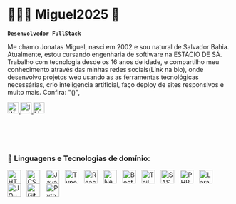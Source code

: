 # 👩🏻‍💻 Miguel2025 👻

**`Desenvolvedor FullStack`**

Me chamo Jonatas Miguel, nasci em 2002 e sou natural de Salvador Bahia. Atualmente, estou cursando engenharia de softiware na ESTACIO DE SÁ. Trabalho com tecnologia desde os 16 anos de idade, e compartilho meu conhecimento através das minhas redes sociais(Link na bio), onde desenvolvo projetos web usando as as ferramentas tecnológicas necessárias, crio inteligencia artificial, faço deploy de sites responsivos e muito mais. Confira:
"([](https://www.instagram.com/miguel.santos_9_?igsh=NTlvc2kwa3p1bXpi))", 

<p text-align="left">
    <a href="https://wa.me/qr/LBBUGNC4FUPDM1">
        <img 
            alt="Whatsapp" 
            title="Me contate" 
            src="https://custom-icon-badges.demolab.com/badge/Whatsapp-green.svg?logo=phone&logoColor=white"
            style="height: 25px;"
        />
    </a>
    <a href="https://www.instagram.com/miguel.santos_9_?igsh=NTlvc2kwa3p1bXpi">
        <img 
            alt="Instagram" 
            title="Me segue" 
            src="https://custom-icon-badges.demolab.com/badge/-Instagram-red?style=for-the-badge&logo=mention&logoColor=white"
            style="height: 25px;"
            />
    </a> 
 
  <a href="https://www.linkedin.com/in/jonatas-miguel-santos-112318266?utm_source=share&utm_campaign=share_via&utm_content=profile&utm_medium=android_app">
        <img 
            alt="LinkedIn" 
            title="Me acompanhe" 
            src="https://custom-icon-badges.demolab.com/badge/-LinkedIn-plum?style=for-the-badge&logo=comment-discussion&logoColor=black"
          style="height: 25px;"
        />
    </a>
</p> 



<br><br><br>

### 🤖 Linguagens e Tecnologias de domínio:

<img 
    align="left" 
    alt="HTML"
    title="HTML" 
    width="30px" 
    style="padding-right: 10px;" 
    src="https://cdn.jsdelivr.net/gh/devicons/devicon@latest/icons/html5/html5-original.svg" 
/>
<img 
    align="left" 
    alt="CSS" 
    title="CSS"
    width="30px" 
    style="padding-right: 10px;" 
    src="https://cdn.jsdelivr.net/gh/devicons/devicon@latest/icons/css3/css3-original.svg" 
/>
<img 
    align="left" 
    alt="JavaScript" 
    title="JavaScript"
    width="30px" 
    style="padding-right: 10px;" 
    src="https://cdn.jsdelivr.net/gh/devicons/devicon@latest/icons/javascript/javascript-original.svg" 
/>
<img 
    align="left" 
    alt="TypeScript"
    title="TypeScript" 
    width="30px" 
    style="padding-right: 10px;" 
    src="https://cdn.jsdelivr.net/gh/devicons/devicon@latest/icons/typescript/typescript-original.svg" 
/>
<img 
    align="left" 
    alt="React"
    title="React" 
    width="30px" 
    style="padding-right: 10px;" 
    src="https://cdn.jsdelivr.net/gh/devicons/devicon@latest/icons/react/react-original.svg" 
/>
<img 
    align="left" 
    alt="Next.js" 
    title="Next.js"
    width="30px" 
    style="padding-right: 10px;" 
    src="https://cdn.jsdelivr.net/gh/devicons/devicon@latest/icons/nextjs/nextjs-original.svg" 
/>
<img 
    align="left" 
    alt="Bootstrap"
    title="Bootstrap" 
    width="30px" 
    style="padding-right: 10px;" 
    src="https://cdn.jsdelivr.net/gh/devicons/devicon@latest/icons/bootstrap/bootstrap-original.svg" 
/>
<img 
    align="left" 
    alt="Tailwind" 
    title="Tailwind"
    width="30px" 
    style="padding-right: 10px;" 
    src="https://cdn.jsdelivr.net/gh/devicons/devicon@latest/icons/tailwindcss/tailwindcss-original.svg" 
/>
<img 
    align="left" 
    alt="SASS" 
    title="SASS"
    width="30px" 
    style="padding-right: 10px;" 
    src="https://cdn.jsdelivr.net/gh/devicons/devicon@latest/icons/sass/sass-original.svg" 
/>
<img 
    align="left" 
    alt="PHP" 
    title="PHP"
    width="30px" 
    style="padding-right: 10px;" 
    src="https://cdn.jsdelivr.net/gh/devicons/devicon@latest/icons/php/php-original.svg" 
/>
<img 
    align="left" 
    alt="Laravel" 
    title="Laravel"
    width="30px" 
    style="padding-right: 10px;" 
    src="https://cdn.jsdelivr.net/gh/devicons/devicon@latest/icons/laravel/laravel-original.svg" 
/>
<img 
    align="left" 
    alt="JQuery" 
    title="JQuery"
    width="30px" 
    style="padding-right: 10px;" 
    src="https://cdn.jsdelivr.net/gh/devicons/devicon@latest/icons/jquery/jquery-original.svg" 
/>
<img 
    align="left" 
    alt="Git" 
    title="Git"
    width="30px" 
    style="padding-right: 10px;" 
    src="https://cdn.jsdelivr.net/gh/devicons/devicon@latest/icons/git/git-original.svg" 
/>
<img 
    align="left" 
    alt="Python" 
    title="Python"
    width="30px" 
    style="padding-right: 10px;" 
    src="https://cdn.jsdelivr.net/gh/devicons/devicon@latest/icons/python/python-original.svg" 
/>

<br/>
<br/>

<!-- ### 📊 Estatísticas

<p>
  <img 
    align="left" 
    alt="GitHub Stats" 
    height="200" 
    style="padding-right: 10px;" 
    src="https://github-readme-stats.vercel.app/api?username=Larissakich&show_icons=true&theme=tokyonight&include_all_commits=true&locale=pt-br" 
  />

<img 
      align="left" 
      alt="GitHub Stats" 
      height="200" 
      src="https://github-readme-stats.vercel.app/api/top-langs/?username=larissakich&theme=tokyonight&layout=compact&custom_title=Tecnologias&langs_count=9" 
  /> -->
